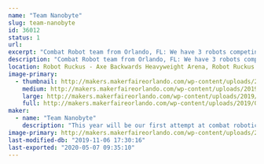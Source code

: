 ```yaml
---
name: "Team Nanobyte"
slug: team-nanobyte
id: 36012
status: 1
url: 
excerpt: "Combat Robot team from Orlando, FL: We have 3 robots competing this year.  Doomzday (Antweight), Cybershock (Beetleweight) and Sassy Pants (Dogeweight).  Come on out and watch the carnage!!!"
description: "Combat Robot team from Orlando, FL: We have 3 robots competing this year.  Doomzday (Antweight), Cybershock (Beetleweight) and Sassy Pants (Dogeweight).  Come on out and watch the carnage!!!"
location: Robot Ruckus - Axe Backwards Heavyweight Arena, Robot Ruckus - Small Arena
image-primary:
  - thumbnail: http://makers.makerfaireorlando.com/wp-content/uploads/2019/08/Team-Nanobyte-Logo-1-150x150.jpg
    medium: http://makers.makerfaireorlando.com/wp-content/uploads/2019/08/Team-Nanobyte-Logo-1-300x181.jpg
    large: http://makers.makerfaireorlando.com/wp-content/uploads/2019/08/Team-Nanobyte-Logo-1-1024x617.jpg
    full: http://makers.makerfaireorlando.com/wp-content/uploads/2019/08/Team-Nanobyte-Logo-1.jpg
maker:
  - name: "Team Nanobyte"
    description: "This year will be our first attempt at combat robotics.  We will be entering one beetleweight robot (Cybershock) and keeping our fingers crossed that we do pretty good."
image-primary: http://makers.makerfaireorlando.com/wp-content/uploads/2018/10/Cybershock-3d-1024x744.jpg
last-modified-db: "2019-11-06 17:30:16"
last-exported: "2020-05-07 09:35:10"
---
```

